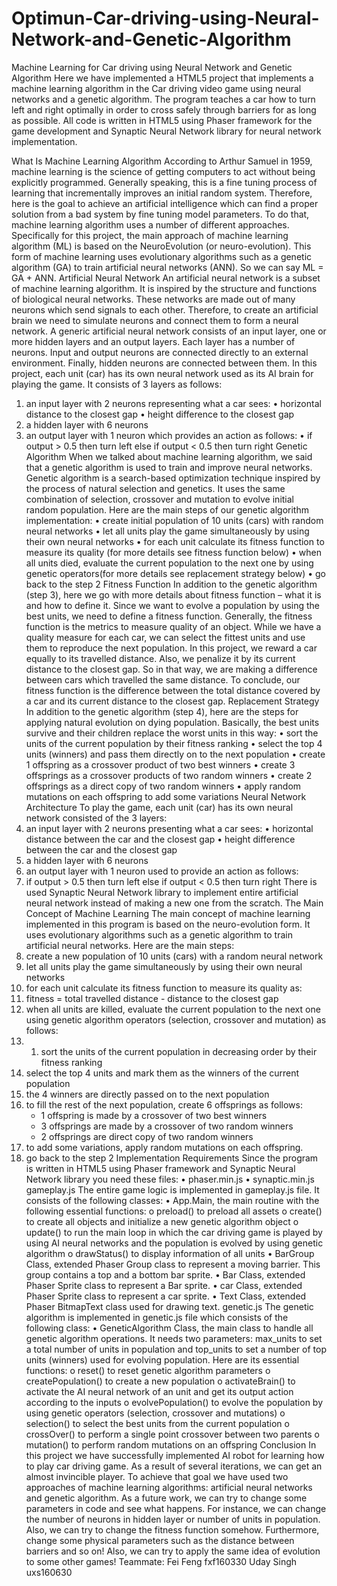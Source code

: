 # Optimun-Car-driving-using-Neural-Network-and-Genetic-Algorithm

Machine Learning for Car driving using Neural Network and Genetic Algorithm
Here we have implemented a HTML5 project that implements a machine learning algorithm in the Car driving video game using neural networks and a genetic algorithm. The program teaches a car how to turn left and right optimally in order to cross safely through barriers for as long as possible. 
All code is written in HTML5 using Phaser framework for the game development and Synaptic Neural Network library for neural network implementation.
 
What Is Machine Learning Algorithm
According to Arthur Samuel in 1959, machine learning is the science of getting computers to act without being explicitly programmed. Generally speaking, this is a fine tuning process of learning that incrementally improves an initial random system.
Therefore, here is the goal to achieve an artificial intelligence which can find a proper solution from a bad system by fine tuning model parameters. To do that, machine learning algorithm uses a number of different approaches.
Specifically for this project, the main approach of machine learning algorithm (ML) is based on the NeuroEvolution (or neuro-evolution). This form of machine learning uses evolutionary algorithms such as a genetic algorithm (GA) to train artificial neural networks (ANN).
So we can say ML = GA + ANN.
Artificial Neural Network
An artificial neural network is a subset of machine learning algorithm. It is inspired by the structure and functions of biological neural networks. These networks are made out of many neurons which send signals to each other.
Therefore, to create an artificial brain we need to simulate neurons and connect them to form a neural network.
A generic artificial neural network consists of an input layer, one or more hidden layers and an output layers. Each layer has a number of neurons. Input and output neurons are connected directly to an external environment. Finally, hidden neurons are connected between them.
In this project, each unit (car) has its own neural network used as its AI brain for playing the game. It consists of 3 layers as follows:
1.	an input layer with 2 neurons representing what a car sees:
•	horizontal distance to the closest gap
•	height difference to the closest gap
2.	a hidden layer with 6 neurons
3.	an output layer with 1 neuron which provides an action as follows:
•	if output > 0.5 then turn left else if output < 0.5 then turn right
Genetic Algorithm
When we talked about machine learning algorithm, we said that a genetic algorithm is used to train and improve neural networks.
Genetic algorithm is a search-based optimization technique inspired by the process of natural selection and genetics. It uses the same combination of selection, crossover and mutation to evolve initial random population.
Here are the main steps of our genetic algorithm implementation:
•	create initial population of 10 units (cars) with random neural networks
•	let all units play the game simultaneously by using their own neural networks
•	for each unit calculate its fitness function to measure its quality (for more details see fitness function below)
•	when all units died, evaluate the current population to the next one by using genetic operators(for more details see replacement strategy below)
•	go back to the step 2
Fitness Function
In addition to the genetic algorithm (step 3), here we go with more details about fitness function – what it is and how to define it.
Since we want to evolve a population by using the best units, we need to define a fitness function.
Generally, the fitness function is the metrics to measure quality of an object. While we have a quality measure for each car, we can select the fittest units and use them to reproduce the next population.
In this project, we reward a car equally to its travelled distance. Also, we penalize it by its current distance to the closest gap. So in that way, we are making a difference between cars which travelled the same distance.
To conclude, our fitness function is the difference between the total distance covered by a car and its current distance to the closest gap.
Replacement Strategy
In addition to the genetic algorithm (step 4), here are the steps for applying natural evolution on dying population. Basically, the best units survive and their children replace the worst units in this way:
•	sort the units of the current population by their fitness ranking
•	select the top 4 units (winners) and pass them directly on to the next population
•	create 1 offspring as a crossover product of two best winners
•	create 3 offsprings as a crossover products of two random winners
•	create 2 offsprings as a direct copy of two random winners
•	apply random mutations on each offspring to add some variations
Neural Network Architecture
To play the game, each unit (car) has its own neural network consisted of the 3 layers:
1.	an input layer with 2 neurons presenting what a car sees:
•	horizontal distance between the car and the closest gap
•	height difference between the car and the closest gap
2.	a hidden layer with 6 neurons
3.	an output layer with 1 neuron used to provide an action as follows:
4.	if output > 0.5 then turn left else if output < 0.5 then turn right
There is used Synaptic Neural Network library to implement entire artificial neural network instead of making a new one from the scratch.
The Main Concept of Machine Learning
The main concept of machine learning implemented in this program is based on the neuro-evolution form. It uses evolutionary algorithms such as a genetic algorithm to train artificial neural networks. Here are the main steps:
1.	create a new population of 10 units (cars) with a random neural network
2.	let all units play the game simultaneously by using their own neural networks
3.	for each unit calculate its fitness function to measure its quality as:
4.	fitness = total travelled distance - distance to the closest gap
5.	when all units are killed, evaluate the current population to the next one using genetic algorithm operators (selection, crossover and mutation) as follows:
6.	1. sort the units of the current population in decreasing order by their fitness ranking
2. select the top 4 units and mark them as the winners of the current population
3. the 4 winners are directly passed on to the next population
4. to fill the rest of the next population, create 6 offsprings as follows:
    - 1 offspring is made by a crossover of two best winners
    - 3 offsprings are made by a crossover of two random winners
    - 2 offsprings are direct copy of two random winners
5. to add some variations, apply random mutations on each offspring.
7.	go back to the step 2
Implementation
Requirements
Since the program is written in HTML5 using Phaser framework and Synaptic Neural Network library you need these files:
•	phaser.min.js
•	synaptic.min.js
gameplay.js
The entire game logic is implemented in gameplay.js file. It consists of the following classes:
•	App.Main, the main routine with the following essential functions:
o	preload() to preload all assets
o	create() to create all objects and initialize a new genetic algorithm object
o	update() to run the main loop in which the car driving game is played by using AI neural networks and the population is evolved by using genetic algorithm
o	drawStatus() to display information of all units
•	BarGroup Class, extended Phaser Group class to represent a moving barrier. This group contains a top and a bottom bar sprite.
•	Bar Class, extended Phaser Sprite class to represent a Bar sprite.
•	car Class, extended Phaser Sprite class to represent a car sprite.
•	Text Class, extended Phaser BitmapText class used for drawing text.
genetic.js
The genetic algorithm is implemented in genetic.js file which consists of the following class:
•	GeneticAlgorithm Class, the main class to handle all genetic algorithm operations. It needs two parameters: max_units to set a total number of units in population and top_units to set a number of top units (winners) used for evolving population. Here are its essential functions:
o	reset() to reset genetic algorithm parameters
o	createPopulation() to create a new population
o	activateBrain() to activate the AI neural network of an unit and get its output action according to the inputs
o	evolvePopulation() to evolve the population by using genetic operators (selection, crossover and mutations)
o	selection() to select the best units from the current population
o	crossOver() to perform a single point crossover between two parents
o	mutation() to perform random mutations on an offspring
Conclusion
In this project we have successfully implemented AI robot for learning how to play car driving game. As a result of several iterations, we can get an almost invincible player. To achieve that goal we have used two approaches of machine learning algorithms: artificial neural networks and genetic algorithm.
As a future work, we can try to change some parameters in code and see what happens. For instance, we can change the number of neurons in hidden layer or number of units in population. Also, we can try to change the fitness function somehow. Furthermore, change some physical parameters such as the distance between barriers and so on!
Also, we can try to apply the same idea of evolution to some other games!
Teammate: 
Fei Feng 	fxf160330    						Uday Singh	uxs160630
